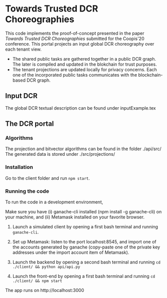 #  Towards Trusted DCR Choreographies
This code implements the proof-of-concept presented in the paper <em>Towards Trusted DCR Choreographies</em> submitted for the Coopis'20 conference. 
This portal projects an input global DCR choreography over each tenant view. 
- The shared public tasks are gathered together in a public DCR graph. The later is compiled and updated in the blokchain for trust purposes. 
- The tenant projections are updated locally for privacy concerns. Each one of the incorporated public tasks communicates with the blockchain-based DCR graph. 


## Input DCR
The global DCR textual description can be found under inputExample.tex

## The DCR portal

### Algorithms
The projection and bitvector algorithms can be found in the folder ./api/src/
The generated data is stored under ./src/projections/


### Installation
Go to the client folder and run <code>npm start</code>.

### Running the code
To run the code in a development environment,

Make sure you have (i) ganache-cli installed (npm install -g ganache-cli) on your machine, and (ii) Metamask installed on your favorite browser.

1) Launch a simulated client by opening a first bash terminal and running 
<code>ganache-cli</code>. 

2) Set up Metamask: listen to the port localhost:8545, and import one of the accounts generated by ganache (copy-paste one of the private key addresses under the import account item of Metamask).

3) Launch the backend by opening a second bash terminal and running 
<code>cd ./client/ && python api/api.py</code>

4) Launch the front-end by opening a first bash terminal and running 
<code>cd ./client/ && npm start</code>
    
The app runs on http://localhost:3000
